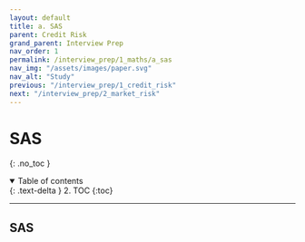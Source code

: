 ```yaml
---
layout: default
title: a. SAS
parent: Credit Risk
grand_parent: Interview Prep
nav_order: 1
permalink: /interview_prep/1_maths/a_sas
nav_img: "/assets/images/paper.svg"
nav_alt: "Study"
previous: "/interview_prep/1_credit_risk"
next: "/interview_prep/2_market_risk"
---
```


# SAS

{: .no_toc }

<details open markdown="block">
  <summary>
    Table of contents 
  </summary>
  {: .text-delta }
2. TOC
{:toc}
</details>

---

<div class="theory" markdown="1">

## SAS



</div>